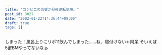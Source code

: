 ```yaml
---
title: "コンビニの影響か昼夜逆転気味。"
post_id: 3027
date: "2002-01-22T14:36:44+09:00"
draft: true
tags: []
---
```



しまった！風呂上りにリポ11飲んでしまった……ね、寝付けない←阿呆 そいえば5鍵BMやってないなぁ
